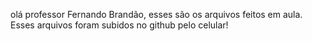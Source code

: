 olá professor Fernando Brandão, esses são os arquivos
feitos em aula. Esses arquivos foram subidos no github pelo
celular!
